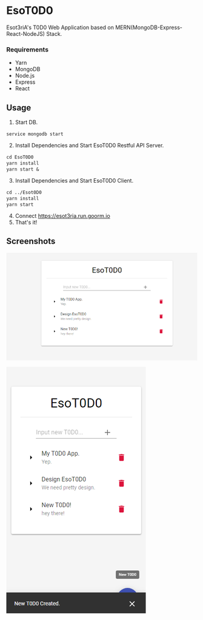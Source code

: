 # EsoT0D0

Esot3riA's T0D0 Web Application based on MERN(MongoDB-Express-React-NodeJS) Stack.

### Requirements

* Yarn
* MongoDB
* Node.js
* Express
* React

## Usage

1. Start DB.
```
service mongodb start
```
2. Install Dependencies and Start EsoT0D0 Restful API Server.
```
cd EsoT0D0
yarn install
yarn start &
```
3. Install Dependencies and Start EsoT0D0 Client.
```
cd ../Esot0D0
yarn install
yarn start
```
4. Connect https://esot3ria.run.goorm.io
5. That's it!

## Screenshots

![pc](./img/pc.png)

![responsible](./img/responsible.png)
